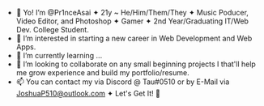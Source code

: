 - 👋 Yo! I’m @Pr1nceAsai ✦ 21y ~ He/Him/Them/They ✦ Music Poducer, Video Editor, and Photoshop ✦ Gamer ✦ 2nd Year/Graduating IT/Web Dev. College Student.
- 👀 I’m interested in starting a new career in Web Development and Web Apps.
- 🌱 I’m currently learning ...
- 💞️ I’m looking to collaborate on any small beginning projects I that'll help me grow experience and build my portfolio/resume.
- 📫 You can contact my via Discord @ Tau#0510 or by E-Mail via JoshuaP510@outlook.com ✦ Let's Get It! 🌟

<!---
Pr1nceAsai/Pr1nceAsai is a ✨ special ✨ repository because its `README.md` (this file) appears on your GitHub profile.
You can click the Preview link to take a look at your changes.
--->
